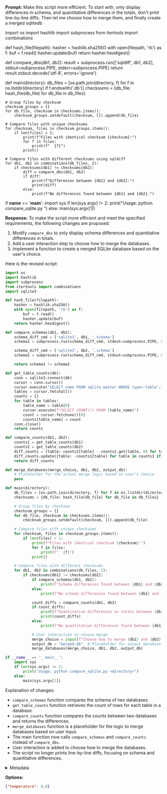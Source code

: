 **Prompt:**
Make this script more efficient. To start with, only display differences in schema, and quantitative differences in the totals, don't print line-by-line diffs. Then let me choose how to merge them, and finally create a merged sqlitedb

import os
import hashlib
import subprocess
from itertools import combinations

def hash_file(filepath):
    hasher = hashlib.sha256()
    with open(filepath, 'rb') as f:
        buf = f.read()
        hasher.update(buf)
    return hasher.hexdigest()

def compare_dbs(db1, db2):
    result = subprocess.run(['sqldiff', db1, db2], stdout=subprocess.PIPE, stderr=subprocess.PIPE)
    return result.stdout.decode('utf-8', errors='ignore')

def main(directory):
    db_files = [os.path.join(directory, f) for f in os.listdir(directory) if f.endswith('.db')]
    checksums = {db_file: hash_file(db_file) for db_file in db_files}

    # Group files by checksum
    checksum_groups = {}
    for db_file, checksum in checksums.items():
        checksum_groups.setdefault(checksum, []).append(db_file)

    # Compare files with unique checksums
    for checksum, files in checksum_groups.items():
        if len(files) > 1:
            print(f"Files with identical checksum {checksum}:")
            for f in files:
                print(f"  {f}")
            print()

    # Compare files with different checksums using sqldiff
    for db1, db2 in combinations(db_files, 2):
        if checksums[db1] != checksums[db2]:
            diff = compare_dbs(db1, db2)
            if diff:
                print(f"Differences between {db1} and {db2}:")
                print(diff)
            else:
                print(f"No differences found between {db1} and {db2}.")

if __name__ == '__main__':
    import sys
    if len(sys.argv) != 2:
        print("Usage: python compare_sqlite.py <directory>")
    else:
        main(sys.argv[1])

**Response:**
To make the script more efficient and meet the specified requirements, the following changes are proposed:

1. Modify `compare_dbs` to only display schema differences and quantitative differences in totals.
2. Add a user interaction step to choose how to merge the databases.
3. Implement a function to create a merged SQLite database based on the user's choice.

Here is the revised script:

```python
import os
import hashlib
import subprocess
from itertools import combinations
import sqlite3

def hash_file(filepath):
    hasher = hashlib.sha256()
    with open(filepath, 'rb') as f:
        buf = f.read()
        hasher.update(buf)
    return hasher.hexdigest()

def compare_schemas(db1, db2):
    schema_diff_cmd = ['sqlite3', db1, '.schema']
    schema1 = subprocess.run(schema_diff_cmd, stdout=subprocess.PIPE, stderr=subprocess.PIPE).stdout

    schema_diff_cmd = ['sqlite3', db2, '.schema']
    schema2 = subprocess.run(schema_diff_cmd, stdout=subprocess.PIPE, stderr=subprocess.PIPE).stdout

    return schema1 != schema2

def get_table_counts(db):
    conn = sqlite3.connect(db)
    cursor = conn.cursor()
    cursor.execute("SELECT name FROM sqlite_master WHERE type='table';")
    tables = cursor.fetchall()
    counts = {}
    for table in tables:
        table_name = table[0]
        cursor.execute(f"SELECT COUNT(*) FROM {table_name}")
        count = cursor.fetchone()[0]
        counts[table_name] = count
    conn.close()
    return counts

def compare_counts(db1, db2):
    counts1 = get_table_counts(db1)
    counts2 = get_table_counts(db2)
    diff_counts = {table: counts2[table] - counts1.get(table, 0) for table in counts2}
    diff_counts.update({table: -counts1[table] for table in counts1 if table not in counts2})
    return diff_counts

def merge_databases(merge_choice, db1, db2, output_db):
    # Placeholder for the actual merge logic based on user's choice
    pass

def main(directory):
    db_files = [os.path.join(directory, f) for f in os.listdir(directory) if f.endswith('.db')]
    checksums = {db_file: hash_file(db_file) for db_file in db_files}

    # Group files by checksum
    checksum_groups = {}
    for db_file, checksum in checksums.items():
        checksum_groups.setdefault(checksum, []).append(db_file)

    # Compare files with unique checksums
    for checksum, files in checksum_groups.items():
        if len(files) > 1:
            print(f"Files with identical checksum {checksum}:")
            for f in files:
                print(f"  {f}")
            print()

    # Compare files with different checksums
    for db1, db2 in combinations(db_files, 2):
        if checksums[db1] != checksums[db2]:
            if compare_schemas(db1, db2):
                print(f"Schema differences found between {db1} and {db2}.")
            else:
                print(f"No schema differences found between {db1} and {db2}.")

            count_diffs = compare_counts(db1, db2)
            if count_diffs:
                print(f"Quantitative differences in totals between {db1} and {db2}:")
                print(count_diffs)
            else:
                print(f"No quantitative differences found between {db1} and {db2}.")

            # User interaction to choose merge
            merge_choice = input(f"Choose how to merge {db1} and {db2}: ")
            output_db = "merged.db"  # Placeholder for output database name
            merge_databases(merge_choice, db1, db2, output_db)

if __name__ == '__main__':
    import sys
    if len(sys.argv) != 2:
        print("Usage: python compare_sqlite.py <directory>")
    else:
        main(sys.argv[1])
```

Explanation of changes:
- `compare_schemas` function compares the schema of two databases.
- `get_table_counts` function retrieves the count of rows for each table in a database.
- `compare_counts` function compares the counts between two databases and returns the differences.
- `merge_databases` function is a placeholder for the logic to merge databases based on user input.
- The main function now calls `compare_schemas` and `compare_counts` instead of `compare_dbs`.
- User interaction is added to choose how to merge the databases.
- The script no longer prints line-by-line diffs, focusing on schema and quantitative differences.

<details><summary>Metadata</summary>

- Duration: 66424 ms
- Datetime: 2023-12-01T12:32:08.689126
- Model: gpt-4-1106-preview

</details>

**Options:**
```json
{"temperature": 0.0}
```

